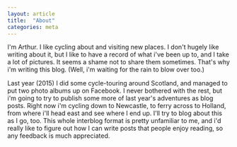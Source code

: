 ```yaml
---
layout: article
title:  "About"
categories: meta
---
```


I'm Arthur. I like cycling about and visiting new places. I don't hugely like writing about it, but I like to have a record of what i've been up to, and I take a lot of pictures. It seems a shame not to share them sometimes. That's why i'm writing this blog. (Well, i'm waiting for the rain to blow over too.)

Last year (2015) I did some cycle-touring around Scotland, and managed to put two photo albums up on Facebook. I never bothered with the rest, but i'm going to try to publish some more of last year's adventures as blog posts. Right now i'm cycling down to Newcastle, to ferry across to Holland, from where i'll head east and see where I end up. I'll try to blog about this as I go, too. This whole interblog format is pretty unfamiliar to me, and i'd really like to figure out how I can write posts that people enjoy reading, so any feedback is much appreciated.
